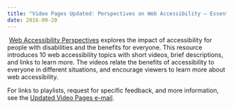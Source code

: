 ```yaml
---
title: "Video Pages Updated: Perspectives on Web Accessibility — Essential for Some, Useful for All"
date: 2016-09-20
---
```

<p><a href="{{ "/perspective-videos/" | relative_url }}/"><span class="video-thumb"><img src="https://www.w3.org/WAI/images/perspectives_thumb.jpg" alt="" class="border1c60"></span></a> <a href="{{ "/perspective-videos/" | relative_url }}/">Web Accessibility Perspectives</a> explores the impact of accessibility for people with disabilities and the benefits for everyone. This resource introduces 10 web accessibility topics with short videos, brief descriptions, and links to learn more. The videos relate the benefits of accessibility to everyone in different situations, and encourage viewers to learn more about web accessibility.</p>

<p>For links to playlists, request for specific feedback, and more information, see the <a href="https://lists.w3.org/Archives/Public/w3c-wai-ig/2016JulSep/0274.html">Updated Video Pages e-mail</a>.</p>